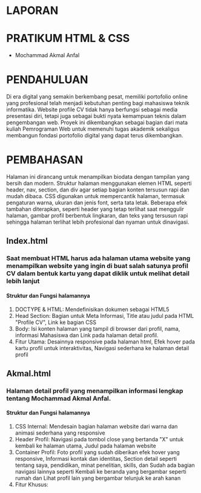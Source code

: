 <h1> LAPORAN </h1>
<h1> PRATIKUM HTML & CSS </h1>
<ul>
  <li> Mochammad Akmal Anfal </li> </ul>
<h1> PENDAHULUAN </h1>
<p> Di era digital yang semakin berkembang pesat, memiliki portofolio online yang profesional telah menjadi kebutuhan penting bagi mahasiswa teknik informatika. Website profile CV tidak hanya berfungsi sebagai media presentasi diri, tetapi juga sebagai bukti nyata kemampuan teknis dalam pengembangan web. Proyek ini dikembangkan sebagai bagian dari mata kuliah Pemrograman Web untuk memenuhi tugas akademik sekaligus membangun fondasi portofolio digital yang dapat terus dikembangkan. </p>
<h1> PEMBAHASAN </h1>
<p> Halaman ini dirancang untuk menampilkan biodata dengan tampilan yang bersih dan modern. Struktur halaman menggunakan elemen HTML seperti header, nav, section, dan div agar setiap bagian konten tersusun rapi dan mudah dibaca. CSS digunakan untuk mempercantik halaman, termasuk pengaturan warna, ukuran dan jenis font, serta tata letak. Beberapa efek tambahan diterapkan, seperti header yang tetap terlihat saat menggulir halaman, gambar profil berbentuk lingkaran, dan teks yang tersusun rapi sehingga halaman terlihat lebih profesional dan nyaman untuk dinavigasi. </p>
<h2> Index.html</h2>
<h3> Saat membuat HTML harus ada halaman utama website yang menampilkan website yang ingin di buat salah satunya profil CV dalam bentuk kartu yang dapat diklik untuk melihat detail lebih lanjut</h3>
<h4> Struktur dan Fungsi halamannya </h4>
<ol>
  <li> DOCTYPE & HTML: Mendefinisikan dokumen sebagai HTML5 </li>
  <li> Head Section: Bagian untuk Meta Informasi, Title atau judul pada HTML "Profile CV", Link ke bagian CSS</li>
  <li> Body: Isi konten halaman yang tampil di browser dari profil, nama, informasi Mahasiswa dan Link pada halaman detail profil. </li>
  <li> Fitur Utama: Desainnya responsive pada halaman html, Efek hover pada kartu profil untuk interaktivitas, Navigasi sederhana ke halaman detail profil </li></ol>

<h2> Akmal.html</h2>
<h3> Halaman detail profil yang menampilkan informasi lengkap tentang Mochammad Akmal Anfal. </h3>
<h4> Struktur dan Fungsi halamannya </h4>
<ol>
  <li> CSS Internal: Mendesain bagian halaman website dari warna dan animasi sederhana yang responsive </li>
  <li> Header Profil: Navigasi pada tombol close yang bertanda "X" untuk kembali ke halaman utama, Judul pada halaman website </li>
  <li> Container Profil: Foto profil yang sudah diberikan efek hover yang responsive, Informasi kontak dan identitas, Section detail seperti tentang saya, pendidikan, minat penelitian, skills, dan Sudah ada bagian navigasi lainnya seperti Kembali ke beranda yang bergambar seperti rumah dan Lihat profil lain yang bergambar telunjuk ke arah kanan </li>
  <li> Fitur Khusus: </li></ol>
